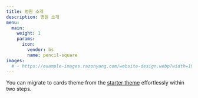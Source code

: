```yaml
---
title: 병원 소개
description: 병원 소개
menu:
  main:
    weight: 1
    params:
      icon:
        vendor: bs
        name: pencil-square
images:  
  # - https://example-images.razonyang.com/website-design.webp?width=1920&height=1280
---
```

You can migrate to cards theme from the [starter theme](https://github.com/hbstack/theme) effortlessly within two steps.